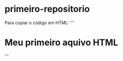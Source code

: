 # primeiro-repositorio

Para copiar o código em HTML:
'''
<html>
  <h1>Meu primeiro aquivo HTML</h1>
    </html> 
'''
